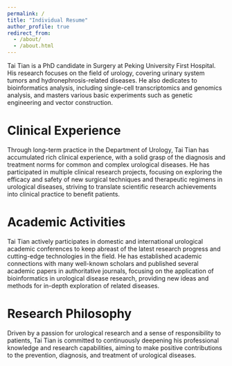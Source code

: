 ```yaml
---
permalink: /
title: "Individual Resume"
author_profile: true
redirect_from: 
  - /about/
  - /about.html
---
```


Tai Tian is a PhD candidate in Surgery at Peking University First Hospital. His research focuses on the field of urology, covering urinary system tumors and hydronephrosis-related diseases. He also dedicates to bioinformatics analysis, including single-cell transcriptomics and genomics analysis, and masters various basic experiments such as genetic engineering and vector construction.

# Clinical Experience

Through long-term practice in the Department of Urology, Tai Tian has accumulated rich clinical experience, with a solid grasp of the diagnosis and treatment norms for common and complex urological diseases. He has participated in multiple clinical research projects, focusing on exploring the efficacy and safety of new surgical techniques and therapeutic regimens in urological diseases, striving to translate scientific research achievements into clinical practice to benefit patients.

# Academic Activities

Tai Tian actively participates in domestic and international urological academic conferences to keep abreast of the latest research progress and cutting-edge technologies in the field. He has established academic connections with many well-known scholars and published several academic papers in authoritative journals, focusing on the application of bioinformatics in urological disease research, providing new ideas and methods for in-depth exploration of related diseases.

# Research Philosophy

Driven by a passion for urological research and a sense of responsibility to patients, Tai Tian is committed to continuously deepening his professional knowledge and research capabilities, aiming to make positive contributions to the prevention, diagnosis, and treatment of urological diseases.
